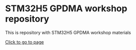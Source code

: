 # STM32H5 GPDMA workshop repository

This is repository with STM32H5 GPDMA workshop materials

[Click to go to page](https://rristm.github.io/tomas_materials_v2/jiri-antos-ST/H5-GPDMA-workshop-test/main) 

